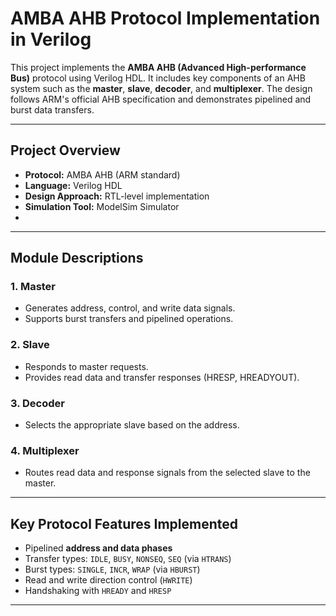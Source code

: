 # AMBA AHB Protocol Implementation in Verilog

This project implements the **AMBA AHB (Advanced High-performance Bus)** protocol using Verilog HDL. It includes key components of an AHB system such as the **master**, **slave**, **decoder**, and **multiplexer**. The design follows ARM's official AHB specification and demonstrates pipelined and burst data transfers.

---

## Project Overview

- **Protocol:** AMBA AHB (ARM standard)
- **Language:** Verilog HDL
- **Design Approach:** RTL-level implementation
- **Simulation Tool:** ModelSim Simulator
- 
---

## Module Descriptions

### 1. Master
- Generates address, control, and write data signals.
- Supports burst transfers and pipelined operations.

### 2. Slave
- Responds to master requests.
- Provides read data and transfer responses (HRESP, HREADYOUT).

### 3. Decoder
- Selects the appropriate slave based on the address.

### 4. Multiplexer
- Routes read data and response signals from the selected slave to the master.

---

## Key Protocol Features Implemented

- Pipelined **address and data phases**
- Transfer types: `IDLE`, `BUSY`, `NONSEQ`, `SEQ` (via `HTRANS`)
- Burst types: `SINGLE`, `INCR`, `WRAP` (via `HBURST`)
- Read and write direction control (`HWRITE`)
- Handshaking with `HREADY` and `HRESP`

---




